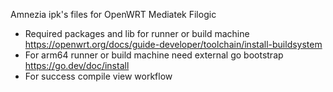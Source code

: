 Amnezia ipk's files for OpenWRT Mediatek Filogic

- Required packages and lib for runner or build machine https://openwrt.org/docs/guide-developer/toolchain/install-buildsystem
- For arm64 runner or build machine need external go bootstrap https://go.dev/doc/install 
- For success compile view workflow
